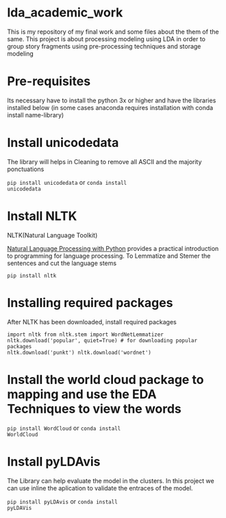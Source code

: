 # lda_academic_work
This is my repository of my final work and some files about the them of the same. 
This project is about processing modeling using LDA in order to group story fragments using pre-processing techniques and storage modeling

# Pre-requisites
Its necessary have to install the python 3x or higher and have the libraries installed below (in some cases anaconda requires installation with conda install name-library)

# Install unicodedata
The library will helps in Cleaning to remove all ASCII and the majority ponctuations 

<code>pip install unicodedata</code> or <code>conda install unicodedata</code>

# Install NLTK 
NLTK(Natural Language Toolkit)

<a href="https://www.nltk.org/book/">Natural Language Processing with Python</a> provides a practical introduction to programming for language processing.
To Lemmatize and Stemer the sentences and cut the language stems 

<code>pip install nltk</code> 

# Installing required packages

After NLTK has been downloaded, install required packages

<code>import nltk
from nltk.stem import WordNetLemmatizer
nltk.download('popular', quiet=True) # for downloading popular packages
nltk.download('punkt') 
nltk.download('wordnet')</code> 

# Install the world cloud package to mapping and use the EDA Techniques to view the words
<code>pip install WordCloud</code> or <code>conda install WorldCloud</code>

# Install pyLDAvis
The Library can help evaluate the model in the clusters. In this project we can use inline the aplication to validate the entraces of the model. 

<code>pip install pyLDAvis</code> or <code>conda install pyLDAVis</code> 








